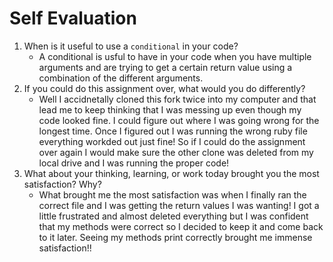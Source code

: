 # Self Evaluation

1. When is it useful to use a `conditional` in your code?
    - A conditional is usful to have in your code when you have multiple arguments and are trying to get a certain return value using a combination of the different arguments. 
1. If you could do this assignment over, what would you do differently?
    - Well I accidnetally cloned this fork twice into my computer and that lead me to keep thinking that I was messing up even though my code looked fine. I could figure out where I was going wrong for the longest time. Once I figured out I was running the wrong ruby file everything workded out just fine! So if I could do the assignment over again I would make sure the other clone was deleted from my local drive and I was running the proper code!
1. What about your thinking, learning, or work today brought you the most satisfaction? Why?
    - What brought me the most satisfaction was when I finally ran the correct file and I was getting the return values I was wanting! I got a little frustrated and almost deleted everything but I was confident that my methods were correct so I decided to keep it and come back to it later. Seeing my methods print correctly brought me immense satisfaction!!
